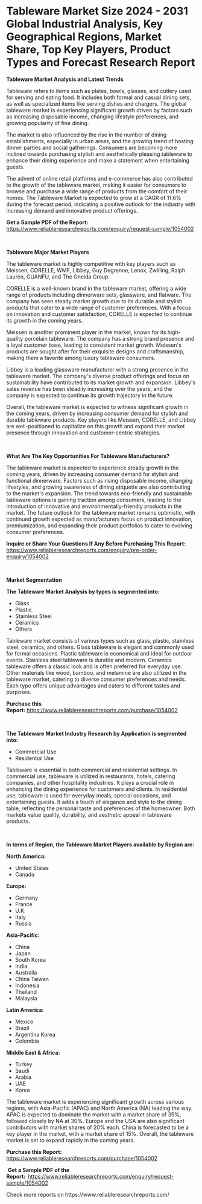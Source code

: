 <p><h1>Tableware Market Size 2024 - 2031 Global Industrial Analysis, Key Geographical Regions, Market Share, Top Key Players, Product Types and Forecast Research Report</h1></p><p><strong>Tableware Market Analysis and Latest Trends</strong></p>
<p><p>Tableware refers to items such as plates, bowls, glasses, and cutlery used for serving and eating food. It includes both formal and casual dining sets, as well as specialized items like serving dishes and chargers. The global tableware market is experiencing significant growth driven by factors such as increasing disposable income, changing lifestyle preferences, and growing popularity of fine dining.</p><p>The market is also influenced by the rise in the number of dining establishments, especially in urban areas, and the growing trend of hosting dinner parties and social gatherings. Consumers are becoming more inclined towards purchasing stylish and aesthetically pleasing tableware to enhance their dining experience and make a statement when entertaining guests.</p><p>The advent of online retail platforms and e-commerce has also contributed to the growth of the tableware market, making it easier for consumers to browse and purchase a wide range of products from the comfort of their homes. The Tableware Market is expected to grow at a CAGR of 11.6% during the forecast period, indicating a positive outlook for the industry with increasing demand and innovative product offerings.</p></p>
<p><strong>Get a Sample PDF of the Report:&nbsp;</strong> <a href="https://www.reliableresearchreports.com/enquiry/request-sample/1054002">https://www.reliableresearchreports.com/enquiry/request-sample/1054002</a></p>
<p>&nbsp;</p>
<p><strong>Tableware Major Market Players</strong></p>
<p><p>The tableware market is highly competitive with key players such as Meissen, CORELLE, WMF, Libbey, Guy Degrenne, Lenox, Zwilling, Ralph Lauren, GUANFU, and The Oneida Group. </p><p>CORELLE is a well-known brand in the tableware market, offering a wide range of products including dinnerware sets, glassware, and flatware. The company has seen steady market growth due to its durable and stylish products that cater to a wide range of customer preferences. With a focus on innovation and customer satisfaction, CORELLE is expected to continue its growth in the coming years.</p><p>Meissen is another prominent player in the market, known for its high-quality porcelain tableware. The company has a strong brand presence and a loyal customer base, leading to consistent market growth. Meissen's products are sought after for their exquisite designs and craftsmanship, making them a favorite among luxury tableware consumers.</p><p>Libbey is a leading glassware manufacturer with a strong presence in the tableware market. The company's diverse product offerings and focus on sustainability have contributed to its market growth and expansion. Libbey's sales revenue has been steadily increasing over the years, and the company is expected to continue its growth trajectory in the future.</p><p>Overall, the tableware market is expected to witness significant growth in the coming years, driven by increasing consumer demand for stylish and durable tableware products. Key players like Meissen, CORELLE, and Libbey are well-positioned to capitalize on this growth and expand their market presence through innovation and customer-centric strategies.</p></p>
<p>&nbsp;</p>
<p><strong>What Are The Key Opportunities For Tableware Manufacturers?</strong></p>
<p><p>The tableware market is expected to experience steady growth in the coming years, driven by increasing consumer demand for stylish and functional dinnerware. Factors such as rising disposable income, changing lifestyles, and growing awareness of dining etiquette are also contributing to the market's expansion. The trend towards eco-friendly and sustainable tableware options is gaining traction among consumers, leading to the introduction of innovative and environmentally-friendly products in the market. The future outlook for the tableware market remains optimistic, with continued growth expected as manufacturers focus on product innovation, premiumization, and expanding their product portfolios to cater to evolving consumer preferences.</p></p>
<p><strong>Inquire or Share Your Questions If Any Before Purchasing This Report:</strong> <a href="https://www.reliableresearchreports.com/enquiry/pre-order-enquiry/1054002">https://www.reliableresearchreports.com/enquiry/pre-order-enquiry/1054002</a></p>
<p>&nbsp;</p>
<p><strong>Market Segmentation</strong></p>
<p><strong>The Tableware Market Analysis by types is segmented into:</strong></p>
<p><ul><li>Glass</li><li>Plastic</li><li>Stainless Steel</li><li>Ceramics</li><li>Others</li></ul></p>
<p><p>Tableware market consists of various types such as glass, plastic, stainless steel, ceramics, and others. Glass tableware is elegant and commonly used for formal occasions. Plastic tableware is economical and ideal for outdoor events. Stainless steel tableware is durable and modern. Ceramics tableware offers a classic look and is often preferred for everyday use. Other materials like wood, bamboo, and melamine are also utilized in the tableware market, catering to diverse consumer preferences and needs. Each type offers unique advantages and caters to different tastes and purposes.</p></p>
<p><strong>Purchase this Report:&nbsp;</strong><a href="https://www.reliableresearchreports.com/purchase/1054002">https://www.reliableresearchreports.com/purchase/1054002</a></p>
<p>&nbsp;</p>
<p><strong>The Tableware Market Industry Research by Application is segmented into:</strong></p>
<p><ul><li>Commercial Use</li><li>Residential Use</li></ul></p>
<p><p>Tableware is essential in both commercial and residential settings. In commercial use, tableware is utilized in restaurants, hotels, catering companies, and other hospitality industries. It plays a crucial role in enhancing the dining experience for customers and clients. In residential use, tableware is used for everyday meals, special occasions, and entertaining guests. It adds a touch of elegance and style to the dining table, reflecting the personal taste and preferences of the homeowner. Both markets value quality, durability, and aesthetic appeal in tableware products.</p></p>
<p>&nbsp;</p>
<p><strong>In terms of Region, the Tableware Market Players available by Region are:</strong></p>
<p>
    <p> <strong> North America: </strong>
        <ul>
            <li>United States</li>
            <li>Canada</li>
        </ul>
        </p> 
    <p> <strong> Europe: </strong>
        <ul>
            <li>Germany</li>
            <li>France</li>
            <li>U.K.</li>
            <li>Italy</li>
            <li>Russia</li>
        </ul>
        </p> 
    <p> <strong> Asia-Pacific: </strong>
        <ul>
            <li>China</li>
            <li>Japan</li>
            <li>South Korea</li>
            <li>India</li>
            <li>Australia</li>
            <li>China Taiwan</li>
            <li>Indonesia</li>
            <li>Thailand</li>
            <li>Malaysia</li>
        </ul>
        </p> 
    <p> <strong> Latin America: </strong>
        <ul>
            <li>Mexico</li>
            <li>Brazil</li>
            <li>Argentina Korea</li>
            <li>Colombia</li>
        </ul>
        </p> 
    <p> <strong> Middle East & Africa: </strong>
        <ul>
            <li>Turkey</li>
            <li>Saudi</li>
            <li>Arabia</li>
            <li>UAE</li>
            <li>Korea</li>
        </ul>
    </p>
    </p>
<p><p>The tableware market is experiencing significant growth across various regions, with Asia-Pacific (APAC) and North America (NA) leading the way. APAC is expected to dominate the market with a market share of 35%, followed closely by NA at 30%. Europe and the USA are also significant contributors with market shares of 20% each. China is forecasted to be a key player in the market, with a market share of 15%. Overall, the tableware market is set to expand rapidly in the coming years.</p></p>
<p><strong>Purchase this Report: </strong><a href="https://www.reliableresearchreports.com/purchase/1054002">https://www.reliableresearchreports.com/purchase/1054002</a></p>
<p>&nbsp;<strong>Get a Sample PDF of the Report:&nbsp;&nbsp;</strong><a href="https://www.reliableresearchreports.com/enquiry/request-sample/1054002">https://www.reliableresearchreports.com/enquiry/request-sample/1054002</a></p>
<p><strong></strong></p>
<p>Check more reports on https://www.reliableresearchreports.com/</p>